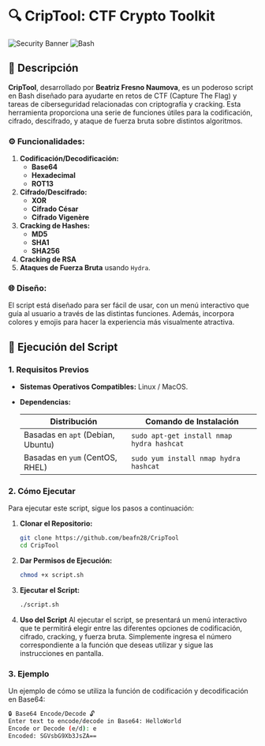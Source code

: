# 🔍 CripTool: CTF Crypto Toolkit

![Security Banner](https://img.shields.io/badge/security-tool-green.svg) ![Bash](https://img.shields.io/badge/bash-v5.0-blue.svg)

## 📜 Descripción

**CripTool**, desarrollado por **Beatriz Fresno Naumova**, es un poderoso script en Bash diseñado para ayudarte en retos de CTF (Capture The Flag) y tareas de ciberseguridad relacionadas con criptografía y cracking. Esta herramienta proporciona una serie de funciones útiles para la codificación, cifrado, descifrado, y ataque de fuerza bruta sobre distintos algoritmos.

### ⚙️ Funcionalidades:

1. **Codificación/Decodificación:**
   - **Base64**
   - **Hexadecimal**
   - **ROT13**
2. **Cifrado/Descifrado:**
   - **XOR**
   - **Cifrado César**
   - **Cifrado Vigenère**
3. **Cracking de Hashes:**
   - **MD5**
   - **SHA1**
   - **SHA256**
4. **Cracking de RSA**
5. **Ataques de Fuerza Bruta** usando `Hydra`.

### 🌐 Diseño:

El script está diseñado para ser fácil de usar, con un menú interactivo que guía al usuario a través de las distintas funciones. Además, incorpora colores y emojis para hacer la experiencia más visualmente atractiva.

## 🚀 Ejecución del Script

### 1. **Requisitos Previos**

- **Sistemas Operativos Compatibles:** Linux / MacOS.
- **Dependencias:**

  | Distribución                      | Comando de Instalación                  |
  |-----------------------------------|-----------------------------------------|
  | Basadas en `apt` (Debian, Ubuntu) | `sudo apt-get install nmap hydra hashcat`  |
  | Basadas en `yum` (CentOS, RHEL)   | `sudo yum install nmap hydra hashcat`      |

### 2. **Cómo Ejecutar**

Para ejecutar este script, sigue los pasos a continuación:

1. **Clonar el Repositorio:**
   ```bash
   git clone https://github.com/beafn28/CripTool
   cd CripTool
2. **Dar Permisos de Ejecución:**
    ```bash
    chmod +x script.sh
3. **Ejecutar el Script:**
    ```bash
    ./script.sh
4. **Uso del Script**
Al ejecutar el script, se presentará un menú interactivo que te permitirá elegir entre las diferentes opciones de codificación, cifrado, cracking, y fuerza bruta. Simplemente ingresa el número correspondiente a la función que deseas utilizar y sigue las instrucciones en pantalla.

### 3. **Ejemplo**
Un ejemplo de cómo se utiliza la función de codificación y decodificación en Base64:
```bash
🔒 Base64 Encode/Decode 🔓
Enter text to encode/decode in Base64: HelloWorld
Encode or Decode (e/d): e
Encoded: SGVsbG9Xb3JsZA==
